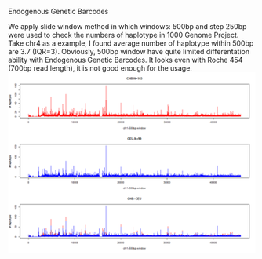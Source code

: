 Endogenous Genetic Barcodes

We apply slide window method in which windows: 500bp and step 250bp were used to check the numbers of haplotype in 1000 Genome Project. Take chr4 as a example, I found average number of haplotype within 500bp are 3.7 (IQR=3). Obviously, 500bp window have quite limited differentation ability with Endogenous Genetic Barcodes. It looks even with Roche 454 (700bp read length), it is not good enough for the usage.![x](./Figure/HapCount500.png)
